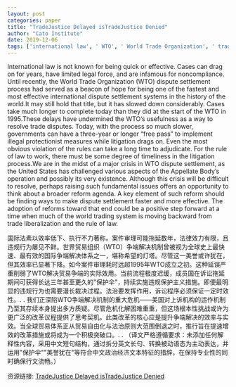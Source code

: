 ```yaml
---
layout: post
categories: paper
title: "TradeJustice Delayed isTradeJustice Denied"
author: "Cato Institute"
date: 2019-12-06
tags: ['international law', ' WTO', ' World Trade Organization', ' trade law', ' DSB', ' Dispute Settlement Body', ' DSU', ' Dispute Settlement Understanding']
---
```


International law is not known for being quick or effective. Cases can drag on for years, have limited legal force, and are infamous for noncompliance. Until recently, the World Trade Organization (WTO) dispute settlement process had served as a beacon of hope for being one of the fastest and most effective international dispute settlement systems in the history of the world.It may still hold that title, but it has slowed down considerably. Cases take much longer to complete today than they did at the start of the WTO in 1995.These delays have undermined the WTO’s usefulness as a way to resolve trade disputes. Today, with the process so much slower, governments can have a three-year or longer “free pass” to implement illegal protectionist measures while litigation drags on. Even the most obvious violation of the rules can take a long time to adjudicate. For the rule of law to work, there must be some degree of timeliness in the litigation process.We are in the midst of a major crisis in WTO dispute settlement, as the United States has challenged various aspects of the Appellate Body’s operation and possibly its very existence. Although this crisis will be difficult to resolve, perhaps raising such fundamental issues offers an opportunity to think about a broader reform agenda. A key element of such reform should be finding ways to make dispute settlement faster and more effective. The adoption of reforms toward that end could be a positive step forward at a time when much of the world trading system is moving backward from trade liberalization and the rule of law.

国际法素以效率低下、执行不力著称。案件审理可能拖延数年，法律效力有限，且违规行为屡见不鲜。世界贸易组织（WTO）争端解决机制曾被视为全球史上最快速、最有效的国际争端解决体系之一，堪称希望的灯塔。尽管这一美誉或许犹在，但其效率已显著下降。如今案件审理耗时远超1995年WTO成立之初。这种延误严重削弱了WTO解决贸易争端的实际效用。当前流程极度迟缓，成员国在诉讼拖延期间可获得长达三年甚至更久的"保护伞"，持续实施违规保护主义措施。即便最明显的违规行为也需要漫长裁决过程。法治要发挥作用，诉讼程序必须保证一定时效性。. . 我们正深陷WTO争端解决机制的重大危机——美国对上诉机构的运作机制乃至其存续本身提出多方质疑。尽管危机化解困难重重，但这场根本性挑战或许为更广泛的改革议程提供了思考契机。此类改革的核心应是提升争端解决的效率与实效。当全球贸易体系正从贸易自由化与法治原则大范围倒退之时，推行旨在提速增效的改革措施或将成为一个积极突破口。. . （译文严格遵循要求：未添加任何解释性内容，采用中文短句结构，通过拆分英文长句、转换被动语态为主动表达，并运用"保护伞""美誉犹在"等符合中文政治经济文本特征的措辞，在保持专业性的同时确保行文流畅。）

资源链接: [TradeJustice Delayed isTradeJustice Denied](https://papers.ssrn.com/sol3/papers.cfm?abstract_id=3490661)

